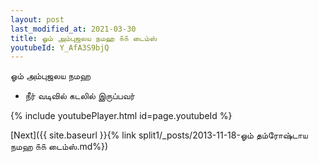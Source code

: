```yaml
---
layout: post
last_modified_at: 2021-03-30
title: ஓம் அம்புஜலய நமஹ ௧௧ டைம்ஸ்
youtubeId: Y_AfA3S9bjQ
---
```

 
 
 ஓம் அம்புஜலய நமஹ  
 
 -  நீர் வடிவில் கடலில் இருப்பவர் 
 
  
 
  
 
 
 
 
 
 


{% include youtubePlayer.html id=page.youtubeId %}
 
[Next]({{ site.baseurl }}{% link  split1/_posts/2013-11-18-ஓம் தம்ரோஷ்டாய நமஹ ௧௧ டைம்ஸ்.md%})
 

